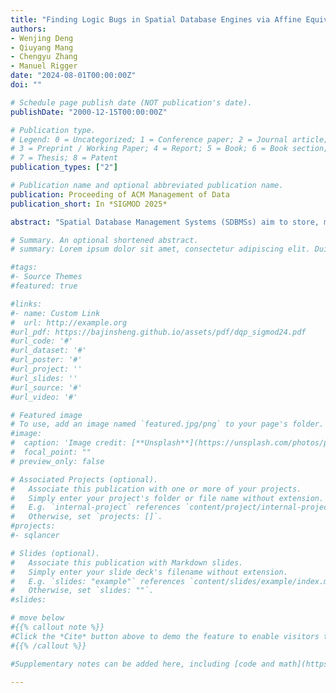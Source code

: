 ```yaml
---
title: "Finding Logic Bugs in Spatial Database Engines via Affine Equivalent Inputs"
authors:
- Wenjing Deng
- Qiuyang Mang
- Chengyu Zhang
- Manuel Rigger
date: "2024-08-01T00:00:00Z"
doi: ""

# Schedule page publish date (NOT publication's date).
publishDate: "2000-12-15T00:00:00Z"

# Publication type.
# Legend: 0 = Uncategorized; 1 = Conference paper; 2 = Journal article;
# 3 = Preprint / Working Paper; 4 = Report; 5 = Book; 6 = Book section;
# 7 = Thesis; 8 = Patent
publication_types: ["2"]

# Publication name and optional abbreviated publication name.
publication: Proceeding of ACM Management of Data
publication_short: In *SIGMOD 2025*

abstract: "Spatial Database Management Systems (SDBMSs) aim to store, manipulate, and retrieve spatial data. SDBMSs are employed in various modern applications, such as geographic information systems, computer-aided design tools, and location-based services. However, the presence of logic bugs in SDBMSs can lead to incorrect results, substantially undermining the reliability of these applications. Detecting logic bugs in SDBMSs is challenging due to the lack of ground truth for identifying incorrect results. In this paper, we propose an automated geometry-aware generator to generate high-quality SQL statements for SDBMSs and a novel concept named Affine Equivalent Inputs (AEI) to validate the results of SDBMSs. We implemented them as a tool named Spatter (Spatial DBMS Tester) for finding logic bugs in four popular SDBMSs: PostGIS, DuckDB Spatial, MySQL, and SQL Server. Our testing campaign detected 34 previously unknown and unique bugs in these SDBMSs, of which 30 have been confirmed, and 18 have already been fixed. Our testing efforts have been well appreciated by the developers. Experimental results demonstrate that the geometry-aware generator significantly outperforms a naive random-shape generator in detecting unique bugs, and AEI can identify 14 logic bugs in SDBMSs that were overlooked by previous methodologies."

# Summary. An optional shortened abstract.
# summary: Lorem ipsum dolor sit amet, consectetur adipiscing elit. Duis posuere tellus ac convallis placerat. Proin tincidunt magna sed ex sollicitudin condimentum.

#tags:
#- Source Themes
#featured: true

#links:
#- name: Custom Link
#  url: http://example.org
#url_pdf: https://bajinsheng.github.io/assets/pdf/dqp_sigmod24.pdf
#url_code: '#'
#url_dataset: '#'
#url_poster: '#'
#url_project: ''
#url_slides: ''
#url_source: '#'
#url_video: '#'

# Featured image
# To use, add an image named `featured.jpg/png` to your page's folder. 
#image:
#  caption: 'Image credit: [**Unsplash**](https://unsplash.com/photos/pLCdAaMFLTE)'
#  focal_point: ""
# preview_only: false

# Associated Projects (optional).
#   Associate this publication with one or more of your projects.
#   Simply enter your project's folder or file name without extension.
#   E.g. `internal-project` references `content/project/internal-project/index.md`.
#   Otherwise, set `projects: []`.
#projects:
#- sqlancer

# Slides (optional).
#   Associate this publication with Markdown slides.
#   Simply enter your slide deck's filename without extension.
#   E.g. `slides: "example"` references `content/slides/example/index.md`.
#   Otherwise, set `slides: ""`.
#slides:

# move below
#{{% callout note %}}
#Click the *Cite* button above to demo the feature to enable visitors to import publication metadata into their reference management software.
#{{% /callout %}}

#Supplementary notes can be added here, including [code and math](https://sourcethemes.com/academic/docs/writing-markdown-latex/).

---
```


